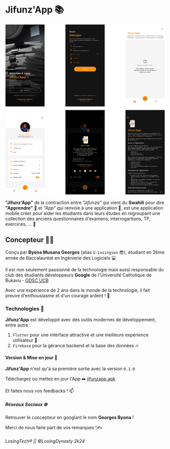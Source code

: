 # Jifunz'App 📚

![Écrans](images/jifunzapp_screens.png)

**"Jifunz'App"** de la contraction entre _"Jifunza"_ qui vient du **Swahili** pour dire **"Apprendre"** 📖 et _"App"_ qui renvoie à une application 📱, est une application mobile créer pour aider les étudiants dans leurs études en regroupant une collection des anciens questionnaires d'examens, interrogartions, TP, exercices, ... 🚀

## Concepteur 👨‍💻

Conçu par **Byona Musana Georges** (alias ```G-Losingson``` 😎), étudiant en 2ème année de Baccalauréat en Ingénierie des Logiciels 💻

Il est non seulement passionné de la technologie mais aussi responsable du club des étudiants développeurs **Google** de l'Université Catholique de Bukavu - [GDSC UCB](https://gdsc.community.dev/universite-catholique-de-bukavu-bukavu-democratic-republic-of-the-congo/)

Avec une expérience de 2 ans dans le monde de la technologie, il fait preuve d'enthousiasme et d'un courage ardent ! 🎊

### Technologies 🧰

**Jifunz'App** est développé avec des outils modernes de développement, entre autre :
1. ```Flutter``` pour une interface attractive et une meilleure expérience utilisateur 💙
2. ```Firebase``` pour la gérance backend et la base des données 🔥

#### Version & Mise en jour 📱

**Jifunz'App** n'est qu'à sa première sortie avec la version ```0.1.0```

Téléchargez ou mettez en jour l'App ➡️ [jifunzapp.apk](https://drive.google.com/file/d/1s7di5SJb9x9egsDQxU-TBd0Lxa64UnJs/view?usp=sharing)

Et faites nous vos feedbacks ! 📫

##### Réseaux Sociaux 🌐

Retrouver le concepteur en googlant le nom **Georges Byona** !

Merci de nous faire part de vos remarques !✍

###### LosingTech® \|\| ©LosingDynasty 2k24
